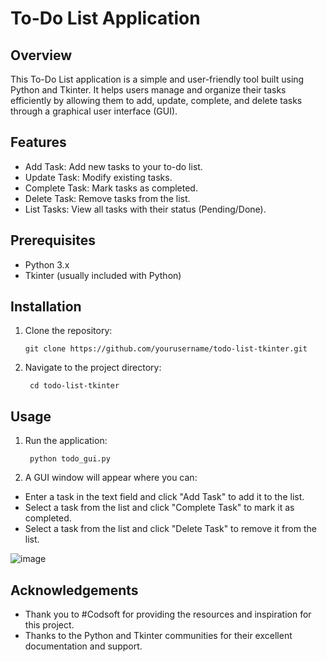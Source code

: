 # To-Do List Application #
## Overview ##

This To-Do List application is a simple and user-friendly tool built using Python and Tkinter. It helps users manage and organize their tasks efficiently by allowing them to add, update, complete, and delete tasks through a graphical user interface (GUI).

## Features ##

- Add Task: Add new tasks to your to-do list.
- Update Task: Modify existing tasks.
- Complete Task: Mark tasks as completed.
- Delete Task: Remove tasks from the list.
- List Tasks: View all tasks with their status (Pending/Done).

## Prerequisites ##
- Python 3.x
- Tkinter (usually included with Python)

## Installation ##
1. Clone the repository:

       git clone https://github.com/yourusername/todo-list-tkinter.git

2. Navigate to the project directory:

        cd todo-list-tkinter

## Usage ##

1. Run the application:

        python todo_gui.py

2. A GUI window will appear where you can:

- Enter a task in the text field and click "Add Task" to add it to the list.
- Select a task from the list and click "Complete Task" to mark it as completed.
- Select a task from the list and click "Delete Task" to remove it from the list.

![image](https://github.com/Harsh-Atkare/CODSOFT/assets/78349104/9e47170f-7e59-4b85-aca2-6391bddd41b4)

## Acknowledgements ##

- Thank you to #Codsoft for providing the resources and inspiration for this project.
- Thanks to the Python and Tkinter communities for their excellent documentation and support.

